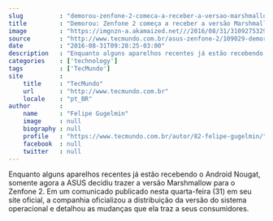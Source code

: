 ```yaml
---
slug          : "demorou-zenfone-2-comeca-a-receber-a-versao-marshmallow-do-android"
title         : "Demorou: Zenfone 2 começa a receber a versão Marshmallow do Android"
image         : "https://imgnzn-a.akamaized.net///2016/08/31/31092753295604-t1200x480.jpg"
source        : "http://www.tecmundo.com.br/asus-zenfone-2/109029-demorou-zenfone-2-comeca-receber-versao-marshmallow-android.htm"
date          : "2016-08-31T09:28:25-03:00"
description   : "Enquanto alguns aparelhos recentes já estão recebendo o Android Nougat, somente agora a ASUS decidiu trazer a versão Marshmallow para o Zenfone 2. Em um comunicado publicado nesta quarta-feira (31) em seu site oficial, a companhia oficializou a distribuição da versão do sistema operacional e detalhou as mudanças que ela traz a seus consumidores."
categories    : ['technology']
tags          : ['TecMundo']
site          :
    title     : "TecMundo"
    url       : "http://www.tecmundo.com.br"
    locale    : "pt_BR"
author        :
    name      : "Felipe Gugelmin"
    image     : null
    biography : null
    profile   : "https://www.tecmundo.com.br/autor/82-felipe-gugelmin/"
    facebook  : null
    twitter   : null
---
```


Enquanto alguns aparelhos recentes já estão recebendo o Android Nougat, somente agora a ASUS decidiu trazer a versão Marshmallow para o Zenfone 2. Em um comunicado publicado nesta quarta-feira (31) em seu site oficial, a companhia oficializou a distribuição da versão do sistema operacional e detalhou as mudanças que ela traz a seus consumidores.
